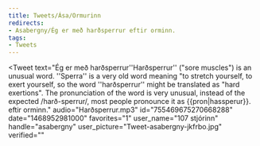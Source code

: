 ```yaml
---
title: Tweets/Ása/Ormurinn
redirects:
- Asabergny/Ég er með harðsperrur eftir orminn.
tags:
- Tweets
---
```


<Tweet
text="Ég er með harðsperrur<note>''Harðsperrur'' ("sore muscles") is an unusual word. ''Sperra'' is a very old word meaning "to stretch yourself, to exert yourself, so the word ''harðsperrur'' might be translated as "hard exertions". The pronunciation of the word is very unusual, instead of the expected <!--{{pron|harðspɛrʏr}}-->/harð-sperrur/, most people pronounce it as {{pron|hassperur}}.</note> eftir orminn."
audio="Harðsperrur.mp3"
id="755469675270668288"
date="1468952981000"
favorites="1"
user_name="107 stjórinn"
handle="asabergny"
user_picture="Tweet-asabergny-jkfrbo.jpg"
verified=""
></Tweet>

